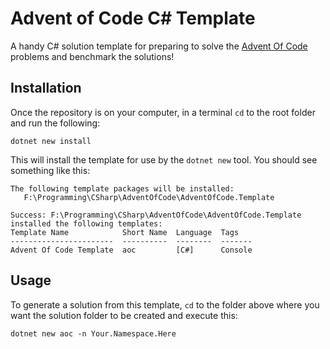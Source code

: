 # Advent of Code C# Template

A handy C# solution template for preparing to solve the [Advent Of Code](https://adventofcode.com/) problems and benchmark the solutions!

## Installation

Once the repository is on your computer, in a terminal `cd` to the root folder and run the following:

    dotnet new install

This will install the template for use by the `dotnet new` tool. You should see something like this:

    The following template packages will be installed:
       F:\Programming\CSharp\AdventOfCode\AdventOfCode.Template

    Success: F:\Programming\CSharp\AdventOfCode\AdventOfCode.Template installed the following templates:
    Template Name            Short Name  Language  Tags
    -----------------------  ----------  --------  -------
    Advent Of Code Template  aoc         [C#]      Console

## Usage

To generate a solution from this template, `cd` to the folder above where you want the solution folder to be created and execute this:

    dotnet new aoc -n Your.Namespace.Here
